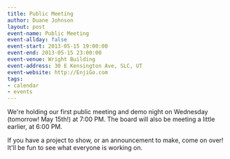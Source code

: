 ```yaml
---
title: Public Meeting
author: Duane Johnson
layout: post
event-name: Public Meeting
event-allday: false
event-start: 2013-05-15 19:00:00
event-end: 2013-05-15 23:00:00
event-venue: Wright Building
event-address: 30 E Kensington Ave, SLC, UT
event-website: http://EnjiGo.com
tags:
- calendar
- events
---
```


We're holding our first public meeting and demo night on Wednesday (tomorrow! May 15th!) at 7:00 PM. The board will also be meeting a little earlier, at 6:00 PM.

If you have a project to show, or an announcement to make, come on over! It'll be fun to see what everyone is working on.

